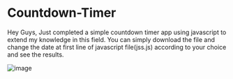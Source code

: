 # Countdown-Timer

Hey Guys, Just completed a simple countdown timer app using javascript to extend my knowledge in this field.
You can simply download the file and change the date at first line of javascript file(jss.js) according to your choice and see the results.

![image](https://github.com/jayuhm24/Countdown-Timer/assets/96139386/0a7b7933-45ad-4c9a-9357-7ee081feaeca)

